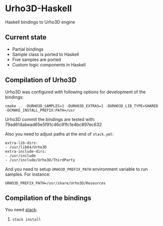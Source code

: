 # Urho3D-Haskell
Haskell bindings to Urho3D engine

## Current state

* Partial bindings
* Sample class is ported to Haskell
* Five samples are ported
* Custom logic components in Haskell

## Compilation of Urho3D

Urho3D was configured with following options for development of the bindings:

```
cmake .. -DURHO3D_SAMPLES=1 -DURHO3D_EXTRAS=1 -DURHO3D_LIB_TYPE=SHARED -DCMAKE_INSTALL_PREFIX:PATH=/usr
```

Urho3D commit the bindings are tested with: 79ad614abead65e5f91c46c91fc1e4bc897ec632

Also you need to adjust paths at the end of `stack.yml`:

```
extra-lib-dirs:
- /usr/lib64/Urho3D
extra-include-dirs:
- /usr/include
- /usr/include/Urho3D/ThirdParty
```

And you need to setup `URHO3D_PREFIX_PATH` environment variable to run samples. For instance:

```
URHO3D_PREFIX_PATH=/usr/share/Urho3D/Resources
```

## Compilation of the bindings

You need [stack](http://stackage.org):

1. `stack install`
